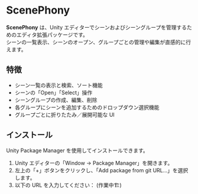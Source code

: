# ScenePhony

**ScenePhony** は、Unity エディターでシーンおよびシーングループを管理するためのエディタ拡張パッケージです。  
シーンの一覧表示、シーンのオープン、グループごとの管理や編集が直感的に行えます。

## 特徴

- シーン一覧の表示と検索、ソート機能
- シーンの「Open」「Select」操作
- シーングループの作成、編集、削除
- 各グループにシーンを追加するためのドロップダウン選択機能
- グループごとに折りたたみ／展開可能な UI

## インストール

Unity Package Manager を使用してインストールできます。

1. Unity エディターの「Window → Package Manager」を開きます。
2. 左上の「+」ボタンをクリックし、「Add package from git URL...」を選択します。
3. 以下の URL を入力してください： (作業中🏗️)